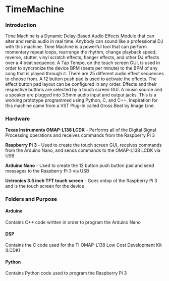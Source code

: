 # TimeMachine

### Introduction

Time Machine is a Dynamic Delay-Based Audio Effects Module that can alter and remix audio in real time. Anybody can sound like a professional DJ with this machine. Time Machine is a powerful tool that can perform momentary repeat loops, rearrange the rhythm, change playback speed, reverse, stutter, vinyl scratch effects, flanger effects, and other DJ effects over a 4 beat sequence. A Tap Tempo, on the touch screen GUI, is used in order to syncronize the device BPM (beats per minute) to the BPM of any song that is played through it. There are 25 different audio effect sequences to choose from. A 12 button push pad is used to activate the effects. The effect button pad layout can be configured in any order. Effects and their respective buttons are selected by a touch screen GUI. A music source and a speaker are plugged into 3.5mm audio input and output jacks. This is a working prototype programmed using Python, C, and C++. Inspiration for this machine came from a VST Plug-In called Gross Beat by Image Line. 

### Hardware

**Texas Instruments OMAP-L138 LCDK** - Performs all of the Digital Signal Processing operations and receives commands from the Raspberry Pi 3

**Raspberry Pi 3** - Used to create the touch screen GUI, receives commands from the Arduino Nano, and sends commands to the OMAP-L138 LCDK via USB 

**Arduino Nano** - Used to create the 12 button push button pad and send messages to the Raspberry Pi 3 via USB

**Uctronics 3.5 inch TFT touch screen** - Goes ontop of the Raspberry Pi 3 and is the touch screen for the device

### Folders and Purpose

#### Arduino
Contains C++ code written in order to program the Arduino Nano

#### DSP
Contains the C code used for the TI OMAP-L138 Low Cost Development Kit (LCDK)

#### Python
Contains Python code used to program the Raspberry Pi 3

